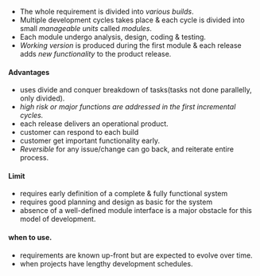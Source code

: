 - The whole requirement is divided into *various builds*. 
- Multiple development cycles takes place & each cycle is divided into small *manageable units* called *modules*. 
- Each module undergo analysis, design, coding & testing. 
- *Working version* is produced during the first module & each release adds *new functionality* to the product release. 

#### Advantages 
- uses divide and conquer breakdown of tasks(tasks not done parallelly, only divided). 
- *high risk or major functions are addressed in the first incremental cycles.*
- each release delivers an operational product. 
- customer can respond to each build 
- customer get important functionality early. 
- *Reversible* for any issue/change can go back, and reiterate entire process. 

#### Limit
- requires early definition of a complete & fully functional system 
- requires good planning and design as basic for the system 
- absence of a well-defined module interface is a major obstacle for this model of development. 

#### when to use. 
- requirements are known up-front but are expected to evolve over time. 
- when projects have lengthy development schedules. 
